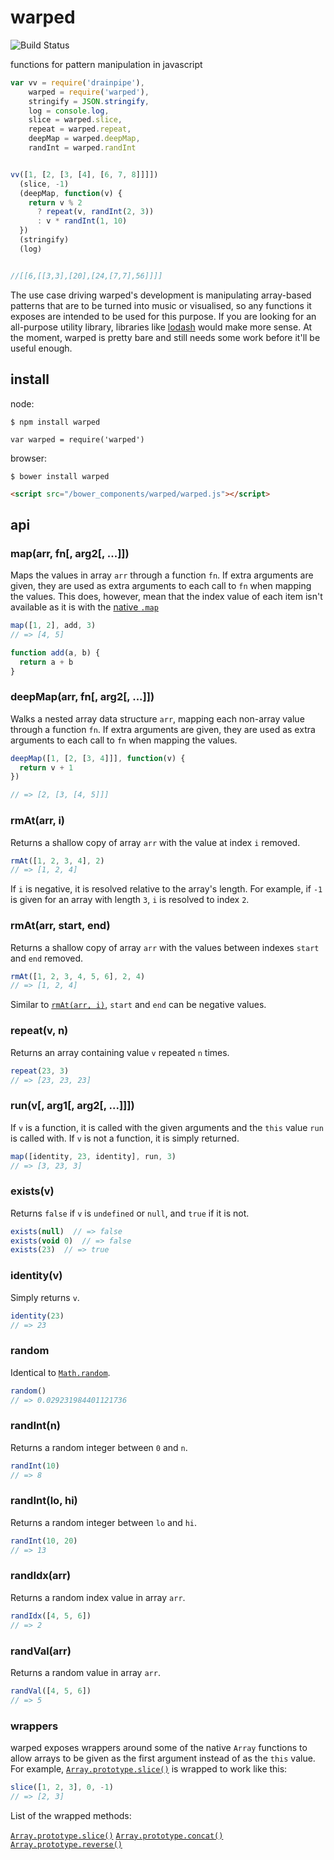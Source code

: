 # warped

![Build Status](https://api.travis-ci.org/justinvdm/warped.png)

functions for pattern manipulation in javascript

```javascript
var vv = require('drainpipe'),
    warped = require('warped'),
    stringify = JSON.stringify,
    log = console.log,
    slice = warped.slice,
    repeat = warped.repeat,
    deepMap = warped.deepMap,
    randInt = warped.randInt


vv([1, [2, [3, [4], [6, 7, 8]]]])
  (slice, -1)
  (deepMap, function(v) {
    return v % 2
      ? repeat(v, randInt(2, 3))
      : v * randInt(1, 10)
  })
  (stringify)
  (log)


//[[6,[[3,3],[20],[24,[7,7],56]]]]
```

The use case driving warped's development is manipulating array-based patterns that are to be turned into music or visualised, so any functions it exposes are intended to be used for this purpose. If you are looking for an all-purpose utility library, libraries like [lodash](https://lodash.com/) would make more sense. At the moment, warped is pretty bare and still needs some work before it'll be useful enough.


## install

node:

```
$ npm install warped
```

```
var warped = require('warped')
```

browser:

```
$ bower install warped
```

```html
<script src="/bower_components/warped/warped.js"></script>
```


## api

### map(arr, fn[, arg2[, ...]])

Maps the values in array `arr` through a function `fn`. If extra arguments are given, they are used as extra arguments to each call to `fn` when mapping the values. This does, however, mean that the index value of each item isn't available as it is with the [native `.map`](https://developer.mozilla.org/en-US/docs/Web/JavaScript/Reference/Global_Objects/Array/map)

```javascript
map([1, 2], add, 3)
// => [4, 5]

function add(a, b) {
  return a + b
}
```

### deepMap(arr, fn[, arg2[, ...]])

Walks a nested array data structure `arr`, mapping each non-array value through a function `fn`. If extra arguments are given, they are used as extra arguments to each call to `fn` when mapping the values.

```javascript
deepMap([1, [2, [3, 4]]], function(v) {
  return v + 1
})

// => [2, [3, [4, 5]]]
```


### rmAt(arr, i)

Returns a shallow copy of array `arr` with the value at index `i` removed.

```javascript
rmAt([1, 2, 3, 4], 2)
// => [1, 2, 4]
```

If `i` is negative, it is resolved relative to the array's length. For example, if `-1` is given for an array with length `3`, `i` is resolved to index `2`.

### rmAt(arr, start, end)

Returns a shallow copy of array `arr` with the values between indexes `start` and `end` removed.

```javascript
rmAt([1, 2, 3, 4, 5, 6], 2, 4)
// => [1, 2, 4]
```

Similar to [`rmAt(arr, i)`](#rmatarr-i), `start` and `end` can be negative values.

### repeat(v, n)

Returns an array containing value `v` repeated `n` times.

```javascript
repeat(23, 3)
// => [23, 23, 23]
```

### run(v[, arg1[, arg2[, ...]]])

If `v` is a function, it is called with the given arguments and the `this` value `run` is called with. If `v` is not a function, it is simply returned.


```javascript
map([identity, 23, identity], run, 3)
// => [3, 23, 3]
```

### exists(v)

Returns `false` if `v` is `undefined` or `null`, and `true` if it is not.

```javascript
exists(null)  // => false
exists(void 0)  // => false
exists(23)  // => true
```

### identity(v)

Simply returns `v`.

```javascript
identity(23)
// => 23
```

### random

Identical to [`Math.random`](https://developer.mozilla.org/en-US/docs/Web/JavaScript/Reference/Global_Objects/Math/random).

```javascript
random()
// => 0.029231984401121736
```

### randInt(n)

Returns a random integer between `0` and `n`.

```javascript
randInt(10)
// => 8
```

### randInt(lo, hi)

Returns a random integer between `lo` and `hi`.

```javascript
randInt(10, 20)
// => 13
```

### randIdx(arr)

Returns a random index value in array `arr`.

```javascript
randIdx([4, 5, 6])
// => 2
```

### randVal(arr)

Returns a random value in array `arr`.

```javascript
randVal([4, 5, 6])
// => 5
```

### wrappers

warped exposes wrappers around some of the native `Array` functions to allow arrays to be given as the first argument instead of as the `this` value. For example, [`Array.prototype.slice()`](https://developer.mozilla.org/en-US/docs/Web/JavaScript/Reference/Global_Objects/Array/slice) is wrapped to work like this:

```javascript
slice([1, 2, 3], 0, -1)
// => [2, 3]
```

List of the wrapped methods:

[`Array.prototype.slice()`](https://developer.mozilla.org/en-US/docs/Web/JavaScript/Reference/Global_Objects/Array/slice)
[`Array.prototype.concat()`](https://developer.mozilla.org/en-US/docs/Web/JavaScript/Reference/Global_Objects/Array/concat)
[`Array.prototype.reverse()`](https://developer.mozilla.org/en-US/docs/Web/JavaScript/Reference/Global_Objects/Array/reverse)
